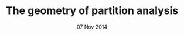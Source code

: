 ---
layout: post
date: 07 Nov 2014
title: The geometry of partition analysis
venue: U. of Minnesota Combinatorics Seminar (Twin Cities, USA)
---